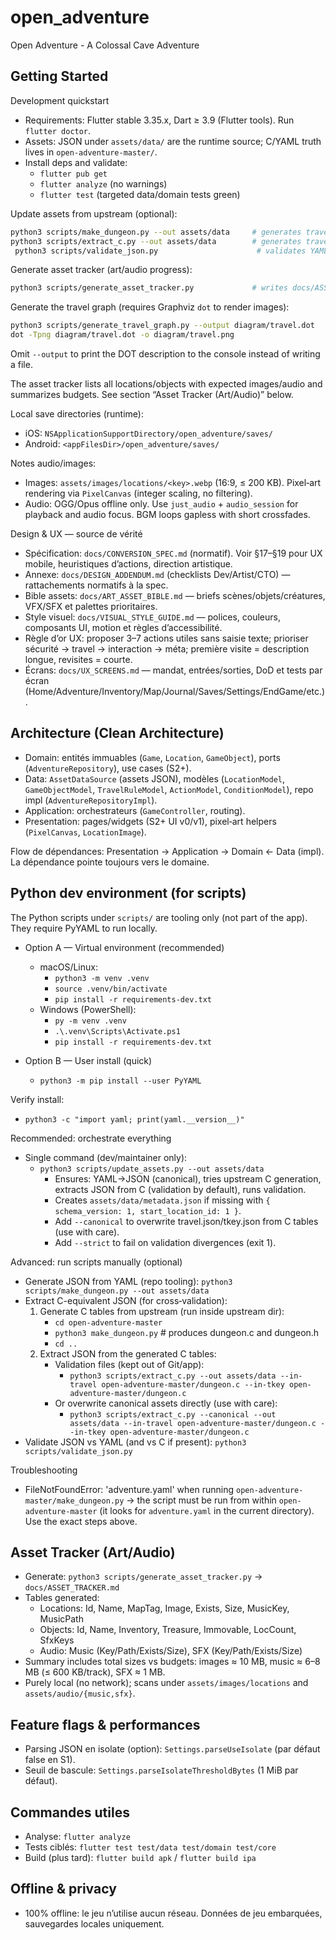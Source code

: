 # open_adventure

Open Adventure - A Colossal Cave Adventure

## Getting Started

Development quickstart

- Requirements: Flutter stable 3.35.x, Dart ≥ 3.9 (Flutter tools). Run `flutter doctor`.
- Assets: JSON under `assets/data/` are the runtime source; C/YAML truth lives in `open-adventure-master/`.
- Install deps and validate:
  - `flutter pub get`
  - `flutter analyze` (no warnings)
  - `flutter test` (targeted data/domain tests green)

Update assets from upstream (optional):

```bash
python3 scripts/make_dungeon.py --out assets/data     # generates travel.json + tkey.json
python3 scripts/extract_c.py --out assets/data        # generates travel_c.json + tkey_c.json (for validation)
 python3 scripts/validate_json.py                      # validates YAML → JSON consistency
```

Generate asset tracker (art/audio progress):

```bash
python3 scripts/generate_asset_tracker.py             # writes docs/ASSET_TRACKER.md
```

Generate the travel graph (requires Graphviz `dot` to render images):

```bash
python3 scripts/generate_travel_graph.py --output diagram/travel.dot   # export DOT file
dot -Tpng diagram/travel.dot -o diagram/travel.png                     # render PNG from DOT
```

Omit `--output` to print the DOT description to the console instead of writing a file.

The asset tracker lists all locations/objects with expected images/audio and summarizes budgets. See section “Asset Tracker (Art/Audio)” below.

Local save directories (runtime):

- iOS: `NSApplicationSupportDirectory/open_adventure/saves/`
- Android: `<appFilesDir>/open_adventure/saves/`

Notes audio/images:

- Images: `assets/images/locations/<key>.webp` (16:9, ≤ 200 KB). Pixel‑art rendering via `PixelCanvas` (integer scaling, no filtering).
- Audio: OGG/Opus offline only. Use `just_audio` + `audio_session` for playback and audio focus. BGM loops gapless with short crossfades.

Design & UX — source de vérité

- Spécification: `docs/CONVERSION_SPEC.md` (normatif). Voir §17–§19 pour UX mobile, heuristiques d’actions, direction artistique.
- Annexe: `docs/DESIGN_ADDENDUM.md` (checklists Dev/Artist/CTO) — rattachements normatifs à la spec.
- Bible assets: `docs/ART_ASSET_BIBLE.md` — briefs scènes/objets/créatures, VFX/SFX et palettes prioritaires.
- Style visuel: `docs/VISUAL_STYLE_GUIDE.md` — polices, couleurs, composants UI, motion et règles d’accessibilité.
- Règle d’or UX: proposer 3–7 actions utiles sans saisie texte; prioriser sécurité → travel → interaction → méta; première visite = description longue, revisites = courte.
- Écrans: `docs/UX_SCREENS.md` — mandat, entrées/sorties, DoD et tests par écran (Home/Adventure/Inventory/Map/Journal/Saves/Settings/EndGame/etc.).

## Architecture (Clean Architecture)

- Domain: entités immuables (`Game`, `Location`, `GameObject`), ports (`AdventureRepository`), use cases (S2+).
- Data: `AssetDataSource` (assets JSON), modèles (`LocationModel`, `GameObjectModel`, `TravelRuleModel`, `ActionModel`, `ConditionModel`), repo impl (`AdventureRepositoryImpl`).
- Application: orchestrateurs (`GameController`, routing).
- Presentation: pages/widgets (S2+ UI v0/v1), pixel‑art helpers (`PixelCanvas`, `LocationImage`).

Flow de dépendances: Presentation → Application → Domain ← Data (impl). La dépendance pointe toujours vers le domaine.

## Python dev environment (for scripts)

The Python scripts under `scripts/` are tooling only (not part of the app). They require PyYAML to run locally.

- Option A — Virtual environment (recommended)
  - macOS/Linux:
    - `python3 -m venv .venv`
    - `source .venv/bin/activate`
    - `pip install -r requirements-dev.txt`
  - Windows (PowerShell):
    - `py -m venv .venv`
    - `.\.venv\Scripts\Activate.ps1`
    - `pip install -r requirements-dev.txt`

- Option B — User install (quick)
  - `python3 -m pip install --user PyYAML`

Verify install:

- `python3 -c "import yaml; print(yaml.__version__)"`

Recommended: orchestrate everything

- Single command (dev/maintainer only):
  - `python3 scripts/update_assets.py --out assets/data`
    - Ensures: YAML→JSON (canonical), tries upstream C generation, extracts JSON from C (validation by default), runs validation.
    - Creates `assets/data/metadata.json` if missing with `{ schema_version: 1, start_location_id: 1 }`.
    - Add `--canonical` to overwrite travel.json/tkey.json from C tables (use with care).
    - Add `--strict` to fail on validation divergences (exit 1).

Advanced: run scripts manually (optional)

- Generate JSON from YAML (repo tooling): `python3 scripts/make_dungeon.py --out assets/data`
- Extract C-equivalent JSON (for cross‑validation):
  1) Generate C tables from upstream (run inside upstream dir):
     - `cd open-adventure-master`
     - `python3 make_dungeon.py`   # produces dungeon.c and dungeon.h
     - `cd ..`
  2) Extract JSON from the generated C tables:
     - Validation files (kept out of Git/app):
       - `python3 scripts/extract_c.py --out assets/data --in-travel open-adventure-master/dungeon.c --in-tkey open-adventure-master/dungeon.c`
     - Or overwrite canonical assets directly (use with care):
       - `python3 scripts/extract_c.py --canonical --out assets/data --in-travel open-adventure-master/dungeon.c --in-tkey open-adventure-master/dungeon.c`
- Validate JSON vs YAML (and vs C if present): `python3 scripts/validate_json.py`

Troubleshooting

- FileNotFoundError: 'adventure.yaml' when running `open-adventure-master/make_dungeon.py` → the script must be run from within `open-adventure-master` (it looks for `adventure.yaml` in the current directory). Use the exact steps above.

## Asset Tracker (Art/Audio)

- Generate: `python3 scripts/generate_asset_tracker.py` → `docs/ASSET_TRACKER.md`
- Tables generated:
  - Locations: Id, Name, MapTag, Image, Exists, Size, MusicKey, MusicPath
  - Objects: Id, Name, Inventory, Treasure, Immovable, LocCount, SfxKeys
  - Audio: Music (Key/Path/Exists/Size), SFX (Key/Path/Exists/Size)
- Summary includes total sizes vs budgets: images ≈ 10 MB, music ≈ 6–8 MB (≤ 600 KB/track), SFX ≈ 1 MB.
- Purely local (no network); scans under `assets/images/locations` and `assets/audio/{music,sfx}`.

## Feature flags & performances

- Parsing JSON en isolate (option): `Settings.parseUseIsolate` (par défaut false en S1).
- Seuil de bascule: `Settings.parseIsolateThresholdBytes` (1 MiB par défaut).

## Commandes utiles

- Analyse: `flutter analyze`
- Tests ciblés: `flutter test test/data test/domain test/core`
- Build (plus tard): `flutter build apk` / `flutter build ipa`

## Offline & privacy

- 100% offline: le jeu n’utilise aucun réseau. Données de jeu embarquées, sauvegardes locales uniquement.
